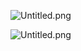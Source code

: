
![Untitled.png](/notion/images/27439cddb60755f7642403ad9bc99d42.png)


![Untitled.png](/notion/images/1ea6037b17c14a55822c5f7fd92866ae.png)


